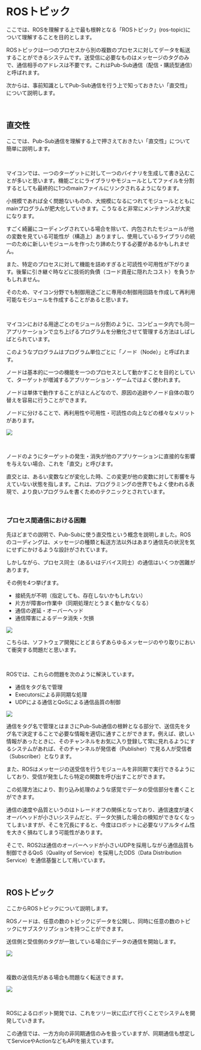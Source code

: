 # ROSトピック

ここでは、ROSを理解する上で最も根幹となる「ROSトピック」(ros-topic)について理解することを目的とします。

ROSトピックは一つのプロセスから別の複数のプロセスに対してデータを転送することができるシステムです。送受信に必要なものはメッセージのタグのみで、通信相手のアドレスは不要です。これはPub-Sub通信（配信・購読型通信）と呼ばれます。

次からは、事前知識としてPub-Sub通信を行う上で知っておきたい「直交性」について説明します。

<br>

## 直交性

ここでは、Pub-Sub通信を理解する上で押さえておきたい「直交性」について簡単に説明します。

<br>

マイコンでは、一つのターゲットに対して一つのバイナリを生成して書き込むことが多いと思います。機能ごとにライブラリやモジュールとしてファイルを分割するとしても最終的に1つのmainファイルにリンクされるようになります。

小規模であれば全く問題ないものの、大規模になるにつれてモジュールとともにmainプログラムが肥大化していきます。こうなると非常にメンテナンスが大変になります。

すごく綺麗にコーディングされている場合を除いて、内包されたモジュールが他の変数を見ている可能性が（構造上）ありますし、使用しているライブラリの統一のために新しいモジュールを作ったり諦めたりする必要があるかもしれません。

また、特定のプロセスに対して機能を詰めすぎると可読性や可用性が下がります。後輩に引き継ぐ時などに技術的負債（コード資産に隠れたコスト）を負うかもしれません。

そのため、マイコン分野でも制御用途ごとに専用の制御用回路を作成して再利用可能なモジュールを作成することがあると思います。

<br>

マイコンにおける用途ごとのモジュール分割のように、コンピュータ内でも同一アプリケーションで立ち上げるプログラムを分散化させて管理する方法はしばしばとられています。

このようなプログラムはプログラム単位ごとに「ノード（Node）」と呼ばれます。

ノードは基本的に一つの機能を一つのプロセスとして動かすことを目的としていて、ターゲットが増減するアプリケーション・ゲームではよく使われます。

ノードは単体で動作することがほとんどなので、原因の追跡やノード自体の取り替えを容易に行うことができます。

ノードに分けることで、再利用性や可用性・可読性の向上などの様々なメリットがあります。

![](../../images/01_about_ros/02_orthogonality.png)

<br>

ノードのようにターゲットの発生・消失が他のアプリケーションに直接的な影響を与えない場合、これを「直交」と呼びます。

直交とは、あるい変数などが変化した時、この変更が他の変数に対して影響を与えていない状態を指します。これは、プログラミングの世界でもよく使われる表現で、より良いプログラムを書くためのテクニックとされています。


<br>

### プロセス間通信における困難

先ほどまでの説明で、Pub-Subに使う直交性という概念を説明しました。ROSのコーディングは、メッセージの種類と転送方法以外はあまり通信先の状況を気にせずにかけるような設計がされています。

しかしながら、プロセス同士（あるいはデバイス同士）の通信はいくつか困難があります。

その例を4つ挙げます。

- 接続先が不明（指定しても、存在しないかもしれない）
- 片方が障害or作業中（同期処理だとうまく動かなくなる）
- 通信の遅延・オーバーヘッド
- 通信障害によるデータ消失・欠損

![](../../images/01_about_ros/01_connection_error.png)

こちらは、ソフトウェア開発にとどまらずあらゆるメッセージのやり取りにおいて衝突する問題だと思います。

<br>

ROSでは、これらの問題を次のように解決しています。

- 通信をタグ名で管理
- Executorsによる非同期な処理
- UDPによる通信とQoSによる通信品質の制御


![](../../images/01_about_ros/03_connecting_solve.png)

通信をタグ名で管理とはまさにPub-Sub通信の根幹となる部分で、送信先をタグ名で決定することで必要な情報を適切に通すことができます。例えば、欲しい情報があったときに、そのチャンネルをお気に入り登録して常に見れるようにするシステムがあれば、そのチャンネルが発信者（Publisher）で見る人が受信者（Subscriber）となります。

また、ROSはメッセージの送受信を行うモジュールを非同期で実行できるようにしており、受信が発生したら特定の関数を呼び出すことができます。

この処理方法により、割り込み処理のような感覚でデータの受信部分を書くことができます。

通信の速度や品質というのはトレードオフの関係となっており、通信速度が速くオーバヘッドが小さいシステムだと、データ欠損した場合の検知ができなくなってしまいますが、そこを冗長にすると、今度はロボットに必要なリアルタイム性を大きく損ねてしまう可能性があります。

そこで、ROS2は通信のオーバーヘッドが小さいUDPを採用しながら通信品質も制御できるQoS（Quality of Service）を採用したDDS（Data Distribution Service）を通信基盤として用いています。

<br>

## ROSトピック

ここからROSトピックについて説明します。

ROSノードは、任意の数のトピックにデータを公開し、同時に任意の数のトピックにサブスクリプションを持つことができます。

送信側と受信側のタグが一致している場合にデータの通信を開始します。

![](../../images/01_about_ros/04_one_topic_pubsub.gif)

<br>

複数の送信先がある場合も問題なく転送できます。

![](../../images/01_about_ros/05_two_topic_sub.gif)

<br>

ROSによるロボット開発では、これをツリー状に広げて行くことでシステムを開発していきます。

この通信では、一方方向の非同期通信のみを扱っていますが、同期通信も想定してServiceやActionなどもAPIを揃えています。

<br>
